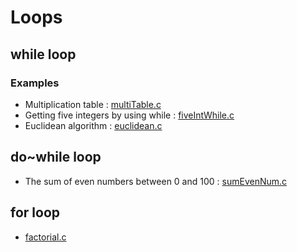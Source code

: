 # Loops

## while loop

### Examples
* Multiplication table : [multiTable.c](multiTable.c)
* Getting five integers by using while : [fiveIntWhile.c](fiveIntWhile.c) 
* Euclidean algorithm : [euclidean.c](euclidean.c)

## do~while loop

* The sum of even numbers between 0 and 100 : [sumEvenNum.c](sumEvenNum.c)

## for loop

* [factorial.c](factorial.c)